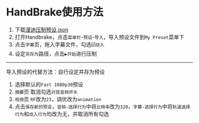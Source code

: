 # HandBrake使用方法

1. 下载[漫迪压制预设.json](/assets/file/漫迪压制预设.json)
2. 打开Handbrake，点击`菜单栏`-`预设`-`导入`，导入预设文件到`My Preset`菜单下
3. 点击`字幕`页，拖入字幕文件，勾选☑️`烧入`
4. 设定`另存为`路径，点击`▶️开始`进行压制

----

导入预设的代替方法：自行设定并存为预设
1. 选择默认的`Fast 1080p30`预设
2. `摘要`页 取消勾选`对其音频开头`
3. `视频`页 `RF`改为`23`，调优改为`animation`
4. 点击`保存新的预设`，`音频-选择行为`中将`比特率`改为`320`，`字幕-选择行为`中将`轨道选择行为`和`烧入行为`均改为无，并取消所有勾选

